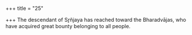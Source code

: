 +++
title = "25"

+++
The descendant of Sr̥ñjaya has reached toward the Bharadvājas, who  have acquired great bounty belonging to all people.  